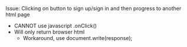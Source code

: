 Issue: Clicking on button to sign up/sign in and then progress to another html page
- CANNOT use javascript .onClick()
- Will only return browser html
  - Workaround, use document.write(response);